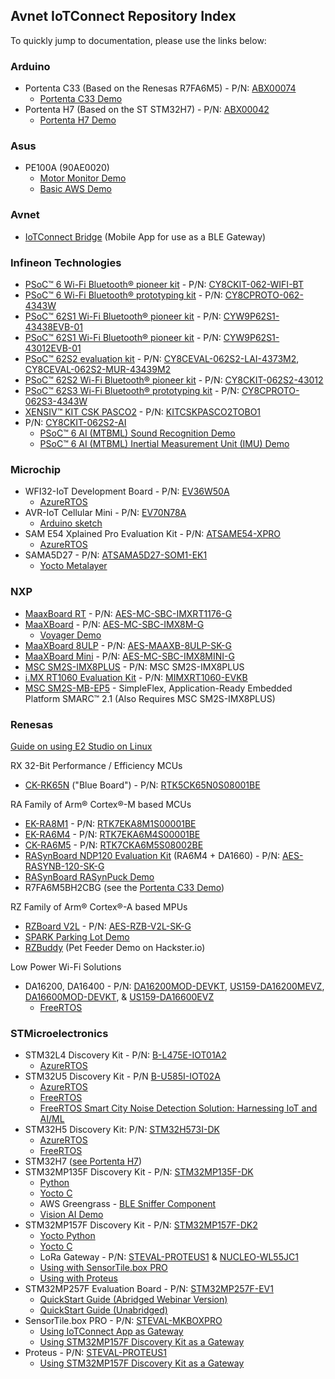 ## Avnet IoTConnect Repository Index
To quickly jump to documentation, please use the links below:

### Arduino
* Portenta C33 (Based on the Renesas R7FA6M5) - P/N:  [ABX00074](https://www.newark.com/arduino/abx00074/portenta-c33-som-32bit-arm-cortex/dp/77AK2285) 
	* [Portenta C33 Demo](https://github.com/avnet-iotconnect/iotc-arduino-pro-portenta-c33-demo)
* Portenta H7 (Based on the ST STM32H7) - P/N:  [ABX00042](https://www.newark.com/arduino/abx00042/portenta-h7-dev-brd-cortex-m4f/dp/67AH8877)
	* [Portenta H7 Demo](https://github.com/avnet-iotconnect/iotc-arduino-pro-portenta-h7-demo)

### Asus
* PE100A (90AE0020)
	* [Motor Monitor Demo](https://github.com/avnet-iotconnect/iotc-python-examples/tree/main/PE100A_Motor_Monitor_Demo)
	* [Basic AWS Demo](https://github.com/avnet-iotconnect/iotc-python-examples/tree/main/PE100A_Basic_AWS_Demo)

### Avnet
* [IoTConnect Bridge](https://github.com/avnet-iotconnect/iotc-gateway-mobile-app) (Mobile App for use as a BLE Gateway)

### Infineon Technologies
* [PSoC&trade; 6 Wi-Fi Bluetooth&reg; pioneer kit](https://github.com/avnet-iotconnect/iotc-modustoolbox-example) - P/N: [CY8CKIT-062-WIFI-BT](https://www.avnet.com/shop/us/products/infineon/cy8ckit-062-wifi-bt-3074457345644457811)
* [PSoC&trade; 6 Wi-Fi Bluetooth&reg; prototyping kit](https://github.com/avnet-iotconnect/iotc-modustoolbox-example) - P/N: [CY8CPROTO-062-4343W](https://www.infineon.com/cms/en/product/evaluation-boards/cy8cproto-062-4343w/)
* [PSoC&trade; 62S1 Wi-Fi Bluetooth&reg; pioneer kit](https://github.com/avnet-iotconnect/iotc-modustoolbox-example) - P/N: [CYW9P62S1-43438EVB-01](https://www.infineon.com/cms/en/product/evaluation-boards/cyw9p62s1-43438evb-01/)
* [PSoC&trade; 62S1 Wi-Fi Bluetooth&reg; pioneer kit](https://github.com/avnet-iotconnect/iotc-modustoolbox-example) - P/N: [CYW9P62S1-43012EVB-01](https://www.infineon.com/cms/en/product/evaluation-boards/cyw9p62s1-43012evb-01/)
* [PSoC&trade; 62S2 evaluation kit](https://github.com/avnet-iotconnect/iotc-modustoolbox-example) - P/N: [CY8CEVAL-062S2-LAI-4373M2](https://www.infineon.com/cms/en/product/evaluation-boards/cy8ceval-062s2/), [CY8CEVAL-062S2-MUR-43439M2](https://www.infineon.com/cms/en/product/evaluation-boards/cy8ceval-062s2/)
* [PSoC&trade; 62S2 Wi-Fi Bluetooth&reg; pioneer kit](https://github.com/avnet-iotconnect/iotc-modustoolbox-example) - P/N: [CY8CKIT-062S2-43012](https://www.infineon.com/cms/en/product/evaluation-boards/cy8ckit-062s2-43012/)
* [PSoC&trade; 62S3 Wi-Fi Bluetooth&reg; prototyping kit](https://github.com/avnet-iotconnect/iotc-modustoolbox-example) - P/N: [CY8CPROTO-062S3-4343W](https://www.infineon.com/cms/en/product/evaluation-boards/cy8cproto-062s3-4343w/)
* [XENSIV™ KIT CSK PASCO2](https://github.com/avnet-iotconnect/iotc-modustoolbox-xensiv-example) - P/N: [KITCSKPASCO2TOBO1](https://www.avnet.com/shop/us/products/infineon/kitcskpasco2tobo1-3074457345649343226)
* P/N: [CY8CKIT-062S2-AI](https://www.infineon.com/cms/en/product/evaluation-boards/cy8ckit-062s2-ai/)
	* [PSoC™ 6 AI (MTBML) Sound Recognition Demo](https://github.com/avnet-iotconnect/avnet-iotc-mtb-ai-baby-monitor) 
	* [PSoC™ 6 AI (MTBML) Inertial Measurement Unit (IMU) Demo](https://github.com/avnet-iotconnect/avnet-iotc-mtb-ai-imu-example)

### Microchip  
* WFI32-IoT Development Board - P/N: [EV36W50A](https://www.avnet.com/shop/us/products/microchip/ev36w50a-3074457345653415285)  
	* [AzureRTOS](https://github.com/avnet-iotconnect/iotc-azurertos-sdk/tree/main/samples/wfi32iot)
* AVR-IoT Cellular Mini - P/N: [EV70N78A](https://www.avnet.com/shop/us/products/microchip/ev70n78a-3074457345652818957)
	* [Arduino sketch](https://github.com/avnet-iotconnect/iotc-arduino-mchp-avr-sdk)
* SAM E54 Xplained Pro Evaluation Kit - P/N: [ATSAME54-XPRO](https://www.avnet.com/shop/us/products/microchip/atsame54-xpro-3074457345632695712)
  * [AzureRTOS](https://github.com/avnet-iotconnect/iotc-azurertos-sdk/tree/main/samples/same54xpro)
 * SAMA5D27 - P/N:  [ATSAMA5D27-SOM1-EK1](https://www.newark.com/microchip/atsama5d27-som1-ek1/eval-board-32bit-mpu-arm-cortex/dp/44AC2213)
	 * [Yocto Metalayer](https://github.com/avnet-iotconnect/meta-iotconnect-docs?tab=readme-ov-file)

### NXP  
* [MaaxBoard RT](https://github.com/avnet-iotconnect/iotc-azurertos-sdk/tree/main/samples/maaxboardrt) - P/N: [AES-MC-SBC-IMXRT1176-G](https://www.avnet.com/shop/us/products/avnet-engineering-services/aes-mc-sbc-imxrt1176-g-3074457345644679188)
* [MaaXBoard](https://github.com/avnet-iotconnect/iotc-yocto-python-sdk/blob/hardknott/board_specific_readmes/maaxboard.md) - P/N: [AES-MC-SBC-IMX8M-G](https://www.avnet.com/shop/us/products/avnet-engineering-services/aes-mc-sbc-imx8m-g-3074457345642080716)
	* [Voyager Demo](https://github.com/avnet-iotconnect/avnet-iotconnect.github.io/blob/main/documentation/iotc-yocto-c-sdk/voyager-demo/MaaxBoard-IoTC-Voyager-Demo.md)
* [MaaXBoard 8ULP](https://github.com/avnet-iotconnect/iotc-yocto-python-sdk/blob/hardknott/board_specific_readmes/maaxboard.md) - P/N: [AES-MAAXB-8ULP-SK-G](https://www.avnet.com/shop/us/products/avnet-engineering-services/aes-maaxb-8ulp-sk-g-3074457345648110677)
* [MaaXBoard Mini](https://github.com/avnet-iotconnect/iotc-yocto-python-sdk/blob/hardknott/board_specific_readmes/maaxboard.md) - P/N: [AES-MC-SBC-IMX8MINI-G](https://www.avnet.com/shop/us/products/avnet-engineering-services/aes-mc-sbc-imx8mini-g-3074457345643866383)
* [MSC SM2S-IMX8PLUS](https://github.com/avnet-iotconnect/iotc-yocto-python-sdk/blob/hardknott/board_specific_readmes/sm2s-imx8mp.md) - P/N: MSC SM2S-IMX8PLUS
* [i.MX RT1060 Evaluation Kit](https://github.com/avnet-iotconnect/iotc-azurertos-sdk/tree/main/samples/mimxrt1060) - P/N: [MIMXRT1060-EVKB](https://www.avnet.com/shop/us/products/nxp/mimxrt1060-evkb-3074457345646220163)
* [MSC SM2S-MB-EP5](https://embedded.avnet.com/simpleswitch-registration) - SimpleFlex, Application-Ready Embedded Platform SMARC™ 2.1 (Also Requires MSC SM2S-IMX8PLUS)

### Renesas  
[Guide on using E2 Studio on Linux](documentation/e2studio/e2studio_linux_guide.md)

RX 32-Bit Performance / Efficiency MCUs
* [CK-RK65N](https://github.com/avnet-iotconnect/iotc-azurertos-sdk/tree/main/samples/ck-rx65n) ("Blue Board") - P/N: [RTK5CK65N0S08001BE](https://www.avnet.com/shop/us/products/renesas-electronics/rtk5ck65n0s08001be-3074457345653738916)

RA Family of Arm® Cortex®-M based MCUs
* [EK-RA8M1](https://github.com/avnet-iotconnect/iotc-freertos-ek-ra8m1-pmod) - P/N: [RTK7EKA8M1S00001BE](https://www.renesas.com/en/products/microcontrollers-microprocessors/ra-cortex-m-mcus/ek-ra8m1-evaluation-kit-ra8m1-mcu-group)
* [EK-RA6M4](https://github.com/avnet-iotconnect/iotc-freertos-ek-ra6m4-pmod) - P/N: [RTK7EKA6M4S00001BE](https://www.renesas.com/us/en/products/microcontrollers-microprocessors/ra-cortex-m-mcus/ek-ra6m4-evaluation-kit-ra6m4-mcu-group)
* [CK-RA6M5](https://github.com/avnet-iotconnect/iotc-freertos-ck-ra6m5-v2-pmod) - P/N: [RTK7CKA6M5S08002BE](https://www.renesas.com/us/en/products/microcontrollers-microprocessors/ra-cortex-m-mcus/ck-ra6m5-cloud-kit-based-ra6m5-mcu-group)
* [RASynBoard NDP120 Evaluation Kit](https://github.com/Avnet/RASynBoard-Out-of-Box-Demo/blob/rasynboard_v2_tiny/docs/IoTConnect.md) (RA6M4 + DA1660) - P/N: [AES-RASYNB-120-SK-G](https://www.avnet.com/wps/portal/us/products/avnet-boards/avnet-board-families/rasynboard)
* [RASynBoard RASynPuck Demo](https://github.com/Avnet/RASynBoard-Out-of-Box-Demo/blob/rasynboard_v2_tiny/docs/RASynPuckDemo.md)
* R7FA6M5BH2CBG (see the [Portenta C33 Demo](https://github.com/avnet-iotconnect/iotc-arduino-pro-portenta-c33-demo))  

RZ Family of Arm® Cortex®-A based MPUs
* [RZBoard V2L](https://github.com/avnet-iotconnect/meta-iotconnect-docs/blob/main/Build/RZBoardV2L/README.md) - P/N: [AES-RZB-V2L-SK-G](https://www.avnet.com/wps/portal/us/products/avnet-boards/avnet-board-families/rzboard-v2l)
* [SPARK Parking Lot Demo](https://github.com/Avnet/SPARK)
* [RZBuddy](https://www.hackster.io/lucas-keller/preview-rzbuddy-the-smart-pet-companion-for-anxiety-c50c87) (Pet Feeder Demo on Hackster.io)

Low Power Wi-Fi Solutions
*  DA16200, DA16400 - P/N: [DA16200MOD-DEVKT](https://www.newark.com/dialog-semiconductor/da16200mod-devkt/dev-kit-wifi-battery-powered-iot/dp/82AH4520), [US159-DA16200MEVZ](https://www.newark.com/renesas/us159-da16200mevz/evaluation-board-arm-cortex-m4f/dp/51AK1965), [DA16600MOD-DEVKT](https://www.newark.com/dialog-semiconductor/da16600mod-devkt/analog-development-kits-rohs-compliant/dp/37AJ8937), & [US159-DA16600EVZ](https://www.newark.com/renesas/us159-da16600evz/evaluation-board-arm-cortex-m0/dp/51AK1966)
	* [FreeRTOS](https://github.com/avnet-iotconnect/iotc-dialog-da16k-sdk/tree/main)


### STMicroelectronics
* STM32L4 Discovery Kit - P/N: [B-L475E-IOT01A2](https://www.avnet.com/shop/us/products/stmicroelectronics/b-l475e-iot01a2-3074457345646183681)
  *  [AzureRTOS](https://github.com/avnet-iotconnect/iotc-azurertos-sdk/tree/main/samples/stm32l4)
* STM32U5 Discovery Kit - P/N [B-U585I-IOT02A](https://www.avnet.com/shop/us/products/stmicroelectronics/b-u585i-iot02a-3074457345647217745)
  * [AzureRTOS](https://github.com/avnet-iotconnect/iotc-azurertos-stm32-u5)
  * [FreeRTOS](https://github.com/avnet-iotconnect/iotc-freertos-stm32-u5)
  * [FreeRTOS Smart City Noise Detection Solution: Harnessing IoT and AI/ML](https://github.com/avnet-iotconnect/iotc-freertos-stm32-u5-ml-demo)
* STM32H5 Discovery Kit:  P/N: [STM32H573I-DK](https://www.newark.com/pt-BR/stmicroelectronics/stm32h573i-dk/discovery-kit-32bit-arm-cortex/dp/78AK8713)
  * [AzureRTOS](https://github.com/avnet-iotconnect/iotc-azurertos-stm32-h5)
  * [FreeRTOS](https://github.com/avnet-iotconnect/iotc-freertos-stm32-h5)
* STM32H7 ([see Portenta H7](https://github.com/avnet-iotconnect/iotc-arduino-pro-portenta-h7-demo))
* STM32MP135F Discovery Kit - P/N: [STM32MP135F-DK](https://www.avnet.com/shop/us/products/stmicroelectronics/stm32mp135f-dk-3074457345651659229)
  * [Python](https://github.com/avnet-iotconnect/iotc-pov-engineering/tree/main/STM32MP135F-DK2_Demo)
  * [Yocto C](https://github.com/avnet-iotconnect/iotc-yocto-c-sdk/blob/kirkstone/board_specific_readmes/stm32mpu135.md)
  * AWS Greengrass - [BLE Sniffer Component](https://github.com/akarnil/ble_sniffer_component)
  * [Vision AI Demo](https://github.com/avnet-iotconnect/meta-iotconnect-docs/tree/main/Build/STM32MP1/mickledore-st-x-linux-ai-demo) 
* STM32MP157F Discovery Kit - P/N: [STM32MP157F-DK2](https://www.newark.com/stmicroelectronics/stm32mp157f-dk2/discovery-kit-arm-cortex-a7-cortex/dp/14AJ2731)
  * [Yocto Python](https://github.com/avnet-iotconnect/iotc-yocto-python-sdk/blob/kirkstone/board_specific_readmes/stm32mp157/stm32mp157.md)
  * [Yocto C](https://github.com/avnet-iotconnect/meta-iotconnect-docs/blob/main/Build/STM32MP157/README.md)
  * LoRa Gateway - P/N: [STEVAL-PROTEUS1](https://www.newark.com/stmicroelectronics/steval-astra1b/refr-design-board-arm-cortex-m0/dp/33AK9318) & [NUCLEO-WL55JC1](https://www.newark.com/stmicroelectronics/nucleo-wl55jc1/dev-board-32bit-arm-cortex-m0/dp/14AJ2473)
  * [Using with SensorTile.box PRO](https://github.com/avnet-iotconnect/iotc-python-examples/tree/main/MKBOXPRO_MP157F_Demo)
  * [Using with Proteus](https://github.com/avnet-iotconnect/iotc-python-examples/tree/main/PROTEUS_MP157F_Demo)
* STM32MP257F Evaluation Board - P/N: [STM32MP257F-EV1](https://www.avnet.com/shop/us/products/stmicroelectronics/stm32mp257f-ev1-3074457345659668899/)
  * [QuickStart Guide (Abridged Webinar Version)](https://github.com/avnet-iotconnect/meta-iotconnect-docs/blob/main/QuickStart/ST/STM32MP257/demo-iotc-x-linux-ai/QuickStart_Webinar.md)
  * [QuickStart Guide (Unabridged)](https://github.com/avnet-iotconnect/meta-iotconnect-docs/blob/main/QuickStart/STM32MP257.md)
* SensorTile.box PRO - P/N: [STEVAL-MKBOXPRO](https://www.newark.com/stmicroelectronics/steval-mkboxpro/sensortile-box-pro-dev-kit-iot/dp/77AK2834)
  * [Using IoTConnect App as Gateway](https://github.com/avnet-iotconnect/iotc-gateway-mobile-app)
  * [Using STM32MP157F Discovery Kit as a Gateway](https://github.com/avnet-iotconnect/iotc-python-examples/tree/main/MKBOXPRO_MP157F_Demo)
* Proteus - P/N: [STEVAL-PROTEUS1](https://www.newark.com/stmicroelectronics/steval-proteus1/evaluation-kit-industrial-sensor/dp/47AK6939)
  * [Using STM32MP157F Discovery Kit as a Gateway](https://github.com/avnet-iotconnect/iotc-python-examples/tree/main/PROTEUS_MP157F_Demo)
